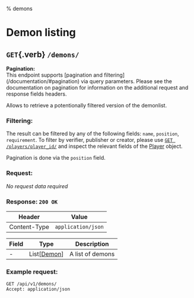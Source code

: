 % demons

<div class='panel fade js-scroll-anim' data-anim='fade'>

# Demon listing

## `GET`{.verb} `/demons/`

<div class='info-green'>
<b>Pagination:</b><br>
This endpoint supports [pagination and filtering](/documentation/#pagination) via query parameters. Please see the documentation on pagination for information
on the additional request and response fields headers.
</div>

Allows to retrieve a potentionally filtered version of the demonlist.

### Filtering:

The result can be filtered by any of the following fields: `name`, `position`, `requirement`. To filter by verifier, publisher or creator, please use
[`GET /players/player_id/`](/documentation/players/#get-player) and inspect the relevant fields of the [Player](/documentation/objects/#player) object.

Pagination is done via the `position` field.

### Request:

_No request data required_

### Response: `200 OK`

| Header       | Value              |
| ------------ | ------------------ |
| Content-Type | `application/json` |

| Field | Type                                         | Description      |
| ----- | -------------------------------------------- | ---------------- |
| -     | List[[Demon](/documentation/objects/#demon)] | A list of demons |

### Example request:

```http
GET /api/v1/demons/
Accept: application/json
```

</div>
